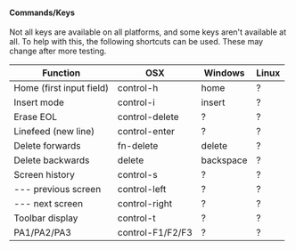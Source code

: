 #### Commands/Keys
Not all keys are available on all platforms, and some keys aren't available at all. To help with this, the following shortcuts can be used. These may change after more testing.

| Function                  | OSX             | Windows         | Linux           |
|---------------------------|-----------------|-----------------|-----------------|
|Home (first input field)   | control-h       | home            | ?               |
|Insert mode                | control-i       | insert          | ?               |
|Erase EOL                  | control-delete  | ?               | ?               |
|Linefeed (new line)        | control-enter   | ?               | ?               |
|Delete forwards            | fn-delete       | delete          | ?               | 
|Delete backwards           | delete          | backspace       | ?               | 
|Screen history             | control-s       | ?               | ?               | 
|  --- previous screen      | control-left    | ?               | ?               |
|  --- next screen          | control-right   | ?               | ?               |
|Toolbar display            | control-t       | ?               | ?               |
|PA1/PA2/PA3                | control-F1/F2/F3| ?               | ?               |
